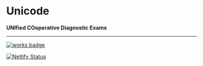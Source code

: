 # Unicode

**UNIfied COoperative Diagnostic Exams**

---

[![works badge](https://cdn.jsdelivr.net/gh/nikku/works-on-my-machine@v0.2.0/badge.svg)](https://github.com/nikku/works-on-my-machine)

[![Netlify Status](https://api.netlify.com/api/v1/badges/7a524618-6031-44ba-9d0b-58f172841e16/deploy-status)](https://app.netlify.com/sites/unicode-dellil/deploys)
